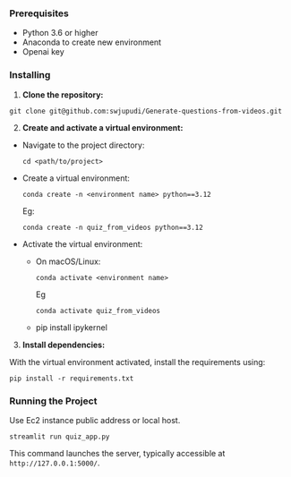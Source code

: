 ### Prerequisites

- Python 3.6 or higher
- Anaconda to create new environment
- Openai key


### Installing

1. **Clone the repository:**

```
git clone git@github.com:swjupudi/Generate-questions-from-videos.git
```


2. **Create and activate a virtual environment:**

- Navigate to the project directory:
  ```
  cd <path/to/project>
  ```
- Create a virtual environment:
  ```
  conda create -n <environment name> python==3.12
  ```
  Eg: 
   ```
  conda create -n quiz_from_videos python==3.12
  ```
- Activate the virtual environment:
  - On macOS/Linux:

    ```
    conda activate <environment name>
    ```
    Eg
    ```
    conda activate quiz_from_videos
    ```
  - pip install ipykernel

3. **Install dependencies:**

With the virtual environment activated, install the requirements using:

```
pip install -r requirements.txt
```

### Running the Project

Use Ec2 instance public address or local host.

```
streamlit run quiz_app.py
```

This command launches the server, typically accessible at `http://127.0.0.1:5000/`.




